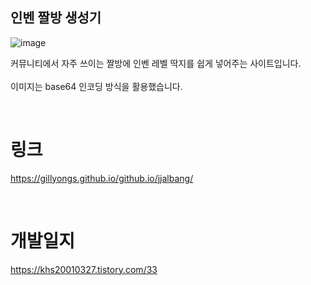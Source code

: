 ## 인벤 짤방 생성기

![image](https://user-images.githubusercontent.com/101636590/214236548-71f4dd6b-0787-42e2-bc64-5e87ce52cfa4.png)

커뮤니티에서 자주 쓰이는 짤방에 인벤 레벨 딱지를 쉽게 넣어주는 사이트입니다. <br> <br>
이미지는 base64 인코딩 방식을 활용했습니다.

<br>

# 링크

https://gillyongs.github.io/github.io/jjalbang/

<br>

# 개발일지

https://khs20010327.tistory.com/33
